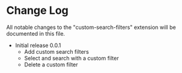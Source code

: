 # Change Log

All notable changes to the "custom-search-filters" extension will be documented in this file.

- Initial release 0.0.1
    - Add custom search filters
    - Select and search with a custom filter
    - Delete a custom filter
